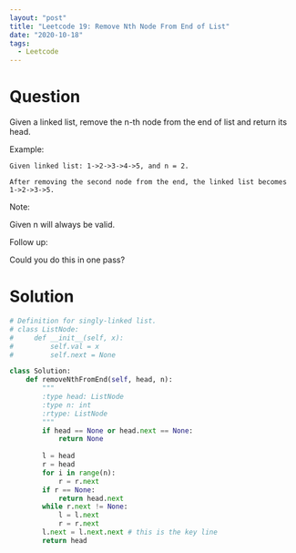 ```yaml
---
layout: "post"
title: "Leetcode 19: Remove Nth Node From End of List"
date: "2020-10-18"
tags:
  - Leetcode
---
```


# Question
Given a linked list, remove the n-th node from the end of list and return its head.

Example:
```
Given linked list: 1->2->3->4->5, and n = 2.

After removing the second node from the end, the linked list becomes 1->2->3->5.
```

Note:

Given n will always be valid.

Follow up:

Could you do this in one pass?

# Solution
```python
# Definition for singly-linked list.
# class ListNode:
#     def __init__(self, x):
#         self.val = x
#         self.next = None

class Solution:
    def removeNthFromEnd(self, head, n):
        """
        :type head: ListNode
        :type n: int
        :rtype: ListNode
        """
        if head == None or head.next == None:
            return None
        
        l = head
        r = head
        for i in range(n):
            r = r.next
        if r == None:
            return head.next
        while r.next != None:
            l = l.next
            r = r.next
        l.next = l.next.next # this is the key line
        return head

```
